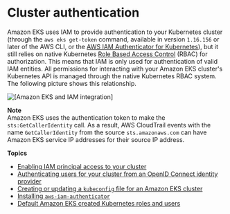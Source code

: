 # Cluster authentication<a name="cluster-auth"></a>

Amazon EKS uses IAM to provide authentication to your Kubernetes cluster \(through the `aws eks get-token` command, available in version `1.16.156` or later of the AWS CLI, or the [AWS IAM Authenticator for Kubernetes](https://github.com/kubernetes-sigs/aws-iam-authenticator)\), but it still relies on native Kubernetes [Role Based Access Control](https://kubernetes.io/docs/admin/authorization/rbac/) \(RBAC\) for authorization\. This means that IAM is only used for authentication of valid IAM entities\. All permissions for interacting with your Amazon EKS cluster's Kubernetes API is managed through the native Kubernetes RBAC system\. The following picture shows this relationship\.

![\[Amazon EKS and IAM integration\]](http://docs.aws.amazon.com/eks/latest/userguide/images/eks-iam.png)

**Note**  
Amazon EKS uses the authentication token to make the `sts:GetCallerIdentity` call\. As a result, AWS CloudTrail events with the name `GetCallerIdentity` from the source `sts.amazonaws.com` can have Amazon EKS service IP addresses for their source IP address\.

**Topics**
+ [Enabling IAM principal access to your cluster](add-user-role.md)
+ [Authenticating users for your cluster from an OpenID Connect identity provider](authenticate-oidc-identity-provider.md)
+ [Creating or updating a `kubeconfig` file for an Amazon EKS cluster](create-kubeconfig.md)
+ [Installing `aws-iam-authenticator`](install-aws-iam-authenticator.md)
+ [Default Amazon EKS created Kubernetes roles and users](default-roles-users.md)